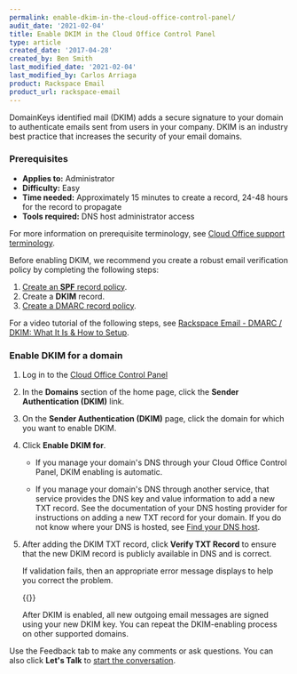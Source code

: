 ```yaml
---
permalink: enable-dkim-in-the-cloud-office-control-panel/
audit_date: '2021-02-04'
title: Enable DKIM in the Cloud Office Control Panel
type: article
created_date: '2017-04-28'
created_by: Ben Smith
last_modified_date: '2021-02-04'
last_modified_by: Carlos Arriaga 
product: Rackspace Email
product_url: rackspace-email
---
```


DomainKeys identified mail (DKIM) adds a secure signature to your domain to authenticate emails sent from users in your company. DKIM
is an industry best practice that increases the security of your email domains.

### Prerequisites

- **Applies to:** Administrator
- **Difficulty:** Easy
- **Time needed:** Approximately 15 minutes to create a record, 24-48 hours for the record to propagate
- **Tools required:**  DNS host administrator access

For more information on prerequisite terminology, see [Cloud Office support terminology](/support/how-to/cloud-office-support-terminology).

Before enabling DKIM, we recommend you create a robust email verification policy by completing the following steps: 

1. [Create an **SPF** record policy](/support/how-to/create-an-spf-policy). 
2. Create a **DKIM** record. 
3. [Create a DMARC record policy](/support/how-to/create-a-dmarc-policy).

For a video tutorial of the following steps, see [Rackspace Email - DMARC / DKIM: What It Is & How to Setup](https://emailhelp.rackspace.com/l/dmarc-dkim-records-setup).

### Enable DKIM for a domain

1. Log in to the [Cloud Office Control Panel](https://cp.rackspace.com)

2. In the **Domains** section of the home page, click the **Sender Authentication (DKIM)** link.

3. On the **Sender Authentication (DKIM)** page, click the domain for which you want to enable DKIM.  

4. Click **Enable DKIM for**.  

    - If you manage your domain's DNS through your Cloud Office Control Panel, DKIM enabling is automatic.

    - If you manage your domain's DNS through another service, that service provides the DNS key and value information to add a new
      TXT record. See the documentation of your DNS hosting provider for instructions on adding a new TXT record for your domain.
      If you do not know where your DNS is hosted, see [Find your DNS host](/support/how-to/find-dns-host).

5. After adding the DKIM TXT record, click **Verify TXT Record** to ensure that the new DKIM record is publicly available
   in DNS and is correct.  

   If validation fails, then an appropriate error message displays to help you correct the problem.  

   {{<image src="domain-verify-fail.png" alt="" title="">}}

   After DKIM is enabled, all new outgoing email messages are signed using your new DKIM key. You can repeat the DKIM-enabling
   process on other supported domains.  

Use the Feedback tab to make any comments or ask questions. You can also click **Let's Talk** to [start the conversation](https://www.rackspace.com/). 

